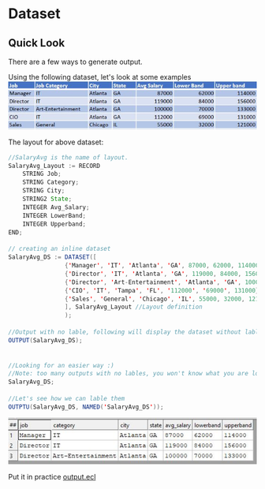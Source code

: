 
# Dataset
## Quick Look
There are a few ways to generate output.

Using the following dataset, let's look at some examples
![record set example](./images/RecordLayout.JPG)


The layout for above dataset:

```java
//SalaryAvg is the name of layout.
SalaryAvg_Layout := RECORD
    STRING Job;
    STRING Category;
    STRING City;
    STRING2	State;
    INTEGER	Avg_Salary;
    INTEGER	LowerBand;
    INTEGER	Upperband;
END;

// creating an inline dataset
SalaryAvg_DS := DATASET([
                {'Manager', 'IT', 'Atlanta', 'GA', 87000, 62000, 114000},
                {'Director', 'IT', 'Atlanta', 'GA', 119000, 84000, 156000},
                {'Director', 'Art-Entertainment', 'Atlanta', 'GA', 100000, 70000, 133000},
                {'CIO', 'IT', 'Tampa', 'FL', '112000', '69000', 131000},
                {'Sales', 'General', 'Chicago', 'IL', 55000, 32000, 121000}
                ], SalaryAvg_Layout //Layout definition
                );

//Output with no lable, following will display the dataset without labling the output
OUTPUT(SalaryAvg_DS);


//Looking for an easier way :)
//Note: too many outputs with no lables, you won't know what you are looking at.
SalaryAvg_DS; 

//Let's see how we can lable them
OUTPTU(SalaryAvg_DS, NAMED('SalaryAvg_DS'));
```
![record set example](./images/filterOutput.JPG)

Put it in practice [output.ecl](/source/ecl/output.ecl)